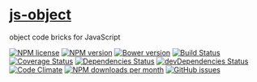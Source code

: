 [js-object](http://aureooms.github.io/js-object)
==

object code bricks for JavaScript

[![NPM license](http://img.shields.io/npm/l/aureooms-js-object.svg?style=flat)](https://raw.githubusercontent.com/aureooms/js-object/master/LICENSE)
[![NPM version](http://img.shields.io/npm/v/aureooms-js-object.svg?style=flat)](https://www.npmjs.org/package/aureooms-js-object)
[![Bower version](http://img.shields.io/bower/v/aureooms-js-object.svg?style=flat)](http://bower.io/search/?q=aureooms-js-object)
[![Build Status](http://img.shields.io/travis/aureooms/js-object.svg?style=flat)](https://travis-ci.org/aureooms/js-object)
[![Coverage Status](http://img.shields.io/coveralls/aureooms/js-object.svg?style=flat)](https://coveralls.io/r/aureooms/js-object)
[![Dependencies Status](http://img.shields.io/david/aureooms/js-object.svg?style=flat)](https://david-dm.org/aureooms/js-object#info=dependencies)
[![devDependencies Status](http://img.shields.io/david/dev/aureooms/js-object.svg?style=flat)](https://david-dm.org/aureooms/js-object#info=devDependencies)
[![Code Climate](http://img.shields.io/codeclimate/github/aureooms/js-object.svg?style=flat)](https://codeclimate.com/github/aureooms/js-object)
[![NPM downloads per month](http://img.shields.io/npm/dm/aureooms-js-object.svg?style=flat)](https://www.npmjs.org/package/aureooms-js-object)
[![GitHub issues](http://img.shields.io/github/issues/aureooms/js-object.svg?style=flat)](https://github.com/aureooms/js-object/issues)

